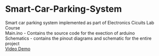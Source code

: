 # Smart-Car-Parking-System
Smart car parking system implemented as part of Electronics Cicuits Lab Course<br />
Main.ino - Contains the source code for the exection of arduino <br />
Schematics - contains the pinout diagrams and schematic for the entire project <br />
[Video Demo](https://iiitbac-my.sharepoint.com/:v:/g/personal/shourya_prasad_iiitb_ac_in/ESnd8gmO_R5BqAv9BTZfSNQBdgFn48GWot6UyOz4911Xsw?e=kz3YBC)
